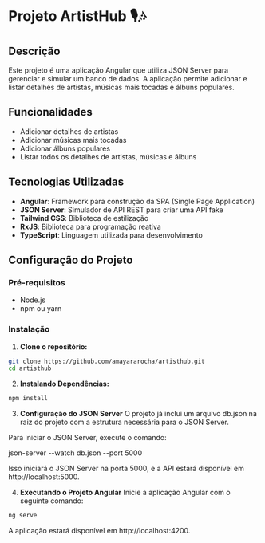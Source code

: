 # Projeto ArtistHub 🎙️🎶

## Descrição

Este projeto é uma aplicação Angular que utiliza JSON Server para gerenciar e simular um banco de dados. A aplicação permite adicionar e listar detalhes de artistas, músicas mais tocadas e álbuns populares.

## Funcionalidades

- Adicionar detalhes de artistas
- Adicionar músicas mais tocadas
- Adicionar álbuns populares
- Listar todos os detalhes de artistas, músicas e álbuns

## Tecnologias Utilizadas

- **Angular**: Framework para construção da SPA (Single Page Application)
- **JSON Server**: Simulador de API REST para criar uma API fake
- **Tailwind CSS**: Biblioteca de estilização
- **RxJS**: Biblioteca para programação reativa
- **TypeScript**: Linguagem utilizada para desenvolvimento

## Configuração do Projeto

### Pré-requisitos

- Node.js
- npm ou yarn

### Instalação

1. **Clone o repositório:**

```bash
git clone https://github.com/amayararocha/artisthub.git
cd artisthub
```
2. **Instalando Dependências:**
```bash
npm install
```
3. **Configuração do JSON Server**
O projeto já inclui um arquivo db.json na raiz do projeto com a estrutura necessária para o JSON Server.

Para iniciar o JSON Server, execute o comando:

json-server --watch db.json --port 5000

Isso iniciará o JSON Server na porta 5000, e a API estará disponível em http://localhost:5000.

4. **Executando o Projeto Angular**
Inicie a aplicação Angular com o seguinte comando:
```bash
ng serve
```
A aplicação estará disponível em http://localhost:4200. 
